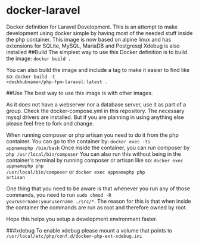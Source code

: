 # docker-laravel
Docker definition for Laravel Development. 
This is an attempt to make development using docker simple by having most of the needed stuff inside the php container.
This image is now based on alpine linux and has extensions for SQLite, MySQL, MariaDB and Postgresql 
Xdebug is also installed
##Build
The simplest way to use this Docker definition is to build the image:
<code>docker build .</code>

You can also build the image and include a tag to make it easier to find like so:
<code>docker build -t \<dockhubname\>/php-fpm-laravel:latest .</code>

##Use
The best way to use this image is with other images.


As it does not have a webserver nor a database server, use it as part of a group.
Check the docker-compose.yml in this repository. The necessary mysql drivers are installed. But if you are planning in using anything else please feel free to fork and change.

When running composer or php artisan you need to do it from the php container. You can go to the container by: <code>docker exec -ti appnamephp /bin/bash</code>
Once inside the container, you can run composer by <code>php /usr/local/bin/composer</code>
You can also run this without being in the container's terminal by running composer or artisan like so: <code>docker exec appnamephp php /usr/local/bin/composer</code> or <code>docker exec appnamephp php artisan</code>

One thing that you need to be aware is that whenever you run any of those commands, you need to run <code>sudo chmod -R yourusername:yourusername ./src/*</code>.
The reason for this is that when inside the container the commands are run as root and therefore owned by root.
 
Hope this helps you setup a development environment faster. 

###xdebug
To enable xdebug please mount a volume that points to <code>/usr/local/etc/php/conf.d/docker-php-ext-xdebug.ini</code>
